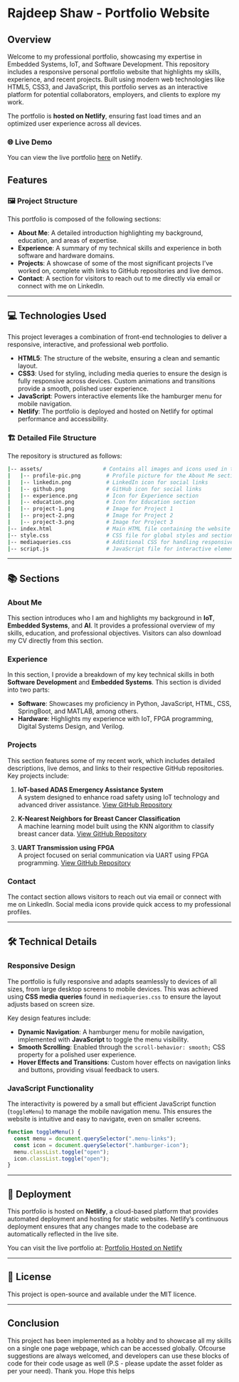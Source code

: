# Rajdeep Shaw - Portfolio Website

## Overview

Welcome to my professional portfolio, showcasing my expertise in Embedded Systems, IoT, and Software Development. This repository includes a responsive personal portfolio website that highlights my skills, experience, and recent projects. Built using modern web technologies like HTML5, CSS3, and JavaScript, this portfolio serves as an interactive platform for potential collaborators, employers, and clients to explore my work.

The portfolio is **hosted on Netlify**, ensuring fast load times and an optimized user experience across all devices.

### 🌐 Live Demo
You can view the live portfolio [here](https://shawportfolio.netlify.app/) on Netlify.

## Features

### 🖼️ Project Structure
This portfolio is composed of the following sections:
- **About Me**: A detailed introduction highlighting my background, education, and areas of expertise.
- **Experience**: A summary of my technical skills and experience in both software and hardware domains.
- **Projects**: A showcase of some of the most significant projects I’ve worked on, complete with links to GitHub repositories and live demos.
- **Contact**: A section for visitors to reach out to me directly via email or connect with me on LinkedIn.

---

## 💻 Technologies Used
This project leverages a combination of front-end technologies to deliver a responsive, interactive, and professional web portfolio.

- **HTML5**: The structure of the website, ensuring a clean and semantic layout.
- **CSS3**: Used for styling, including media queries to ensure the design is fully responsive across devices. Custom animations and transitions provide a smooth, polished user experience.
- **JavaScript**: Powers interactive elements like the hamburger menu for mobile navigation.
- **Netlify**: The portfolio is deployed and hosted on Netlify for optimal performance and accessibility.

### 🏗️ Detailed File Structure
The repository is structured as follows:

```bash
|-- assets/                   # Contains all images and icons used in the website
|   |-- profile-pic.png        # Profile picture for the About Me section
|   |-- linkedin.png           # LinkedIn icon for social links
|   |-- github.png             # GitHub icon for social links
|   |-- experience.png         # Icon for Experience section
|   |-- education.png          # Icon for Education section
|   |-- project-1.png          # Image for Project 1
|   |-- project-2.png          # Image for Project 2
|   |-- project-3.png          # Image for Project 3
|-- index.html                 # Main HTML file containing the website structure
|-- style.css                  # CSS file for global styles and section-specific styling
|-- mediaqueries.css           # Additional CSS for handling responsive design across different devices
|-- script.js                  # JavaScript file for interactive elements like the mobile menu
```

---

## 📚 Sections

### About Me
This section introduces who I am and highlights my background in **IoT**, **Embedded Systems**, and **AI**. It provides a professional overview of my skills, education, and professional objectives. Visitors can also download my CV directly from this section.

### Experience
In this section, I provide a breakdown of my key technical skills in both **Software Development** and **Embedded Systems**. This section is divided into two parts:
- **Software**: Showcases my proficiency in Python, JavaScript, HTML, CSS, SpringBoot, and MATLAB, among others.
- **Hardware**: Highlights my experience with IoT, FPGA programming, Digital Systems Design, and Verilog.

### Projects
This section features some of my recent work, which includes detailed descriptions, live demos, and links to their respective GitHub repositories. Key projects include:
1. **IoT-based ADAS Emergency Assistance System**  
   A system designed to enhance road safety using IoT technology and advanced driver assistance. [View GitHub Repository](https://github.com/shawrajdeep00/IoT_ADAS_system)

2. **K-Nearest Neighbors for Breast Cancer Classification**  
   A machine learning model built using the KNN algorithm to classify breast cancer data. [View GitHub Repository](https://github.com/shawrajdeep00/K-nearest-neighbour)

3. **UART Transmission using FPGA**  
   A project focused on serial communication via UART using FPGA programming. [View GitHub Repository](https://github.com/shawrajdeep00/UART-interfacing-with-FPGA)

### Contact
The contact section allows visitors to reach out via email or connect with me on LinkedIn. Social media icons provide quick access to my professional profiles.

---

## 🛠️ Technical Details

### Responsive Design
The portfolio is fully responsive and adapts seamlessly to devices of all sizes, from large desktop screens to mobile devices. This was achieved using **CSS media queries** found in `mediaqueries.css` to ensure the layout adjusts based on screen size.

Key design features include:
- **Dynamic Navigation**: A hamburger menu for mobile navigation, implemented with **JavaScript** to toggle the menu visibility.
- **Smooth Scrolling**: Enabled through the `scroll-behavior: smooth;` CSS property for a polished user experience.
- **Hover Effects and Transitions**: Custom hover effects on navigation links and buttons, providing visual feedback to users.

### JavaScript Functionality
The interactivity is powered by a small but efficient JavaScript function (`toggleMenu`) to manage the mobile navigation menu. This ensures the website is intuitive and easy to navigate, even on smaller screens.

```javascript
function toggleMenu() {
  const menu = document.querySelector(".menu-links");
  const icon = document.querySelector(".hamburger-icon");
  menu.classList.toggle("open");
  icon.classList.toggle("open");
}
```

---

## 🚀 Deployment
This portfolio is hosted on **Netlify**, a cloud-based platform that provides automated deployment and hosting for static websites. Netlify’s continuous deployment ensures that any changes made to the codebase are automatically reflected in the live site.

You can visit the live portfolio at: [Portfolio Hosted on Netlify](https://shawportfolio.netlify.app/)

---

## 📝 License
This project is open-source and available under the MIT licence.

---------------------------------------------------------------------------------------------------------------------------------------------------------------------------------------------------
## Conclusion
This project has been implemented as a hobby and to showcase all my skills on a single one page webpage, which can be accessed globally. Ofcourse suggestions are always welcomed, and developers can use these blocks of code for their code usage as well (P.S - please update the asset folder as per your need). Thank you. Hope this helps


